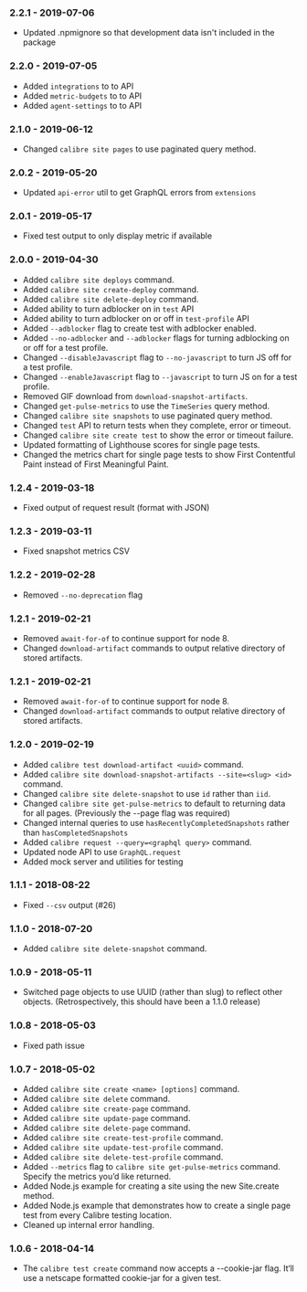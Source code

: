 ### 2.2.1 - 2019-07-06

- Updated .npmignore so that development data isn't included in the package

### 2.2.0 - 2019-07-05

- Added `integrations` to to API
- Added `metric-budgets` to to API
- Added `agent-settings` to to API

### 2.1.0 - 2019-06-12

- Changed `calibre site pages` to use paginated query method.

### 2.0.2 - 2019-05-20

- Updated `api-error` util to get GraphQL errors from `extensions`

### 2.0.1 - 2019-05-17

- Fixed test output to only display metric if available

### 2.0.0 - 2019-04-30

- Added `calibre site deploys` command.
- Added `calibre site create-deploy` command.
- Added `calibre site delete-deploy` command.
- Added ability to turn adblocker on in `test` API
- Added ability to turn adblocker on or off in `test-profile` API
- Added `--adblocker` flag to create test with adblocker enabled.
- Added `--no-adblocker` and `--adblocker` flags for turning adblocking on or off for a test profile.
- Changed `--disableJavascript` flag to `--no-javascript` to turn JS off for a test profile.
- Changed `--enableJavascript` flag to `--javascript` to turn JS on for a test profile.
- Removed GIF download from `download-snapshot-artifacts`.
- Changed `get-pulse-metrics` to use the `TimeSeries` query method.
- Changed `calibre site snapshots` to use paginated query method.
- Changed `test` API to return tests when they complete, error or timeout.
- Changed `calibre site create test` to show the error or timeout failure.
- Updated formatting of Lighthouse scores for single page tests.
- Changed the metrics chart for single page tests to show First Contentful Paint instead of First Meaningful Paint.

### 1.2.4 - 2019-03-18

- Fixed output of request result (format with JSON)

### 1.2.3 - 2019-03-11

- Fixed snapshot metrics CSV

### 1.2.2 - 2019-02-28

- Removed `--no-deprecation` flag

### 1.2.1 - 2019-02-21

- Removed `await-for-of` to continue support for node 8.
- Changed `download-artifact` commands to output relative directory of stored
  artifacts.

### 1.2.1 - 2019-02-21

- Removed `await-for-of` to continue support for node 8.
- Changed `download-artifact` commands to output relative directory of stored
  artifacts.

### 1.2.0 - 2019-02-19

- Added `calibre test download-artifact <uuid>` command.
- Added `calibre site download-snapshot-artifacts --site=<slug> <id>` command.
- Changed `calibre site delete-snapshot` to use `id` rather than `iid`.
- Changed `calibre site get-pulse-metrics` to default to returning data for all pages. (Previously the --page flag was required)
- Changed internal queries to use `hasRecentlyCompletedSnapshots` rather than `hasCompletedSnapshots`
- Added `calibre request --query=<graphql query>` command.
- Updated node API to use `GraphQL.request`
- Added mock server and utilities for testing

### 1.1.1 - 2018-08-22

- Fixed `--csv` output (#26)

### 1.1.0 - 2018-07-20

- Added `calibre site delete-snapshot` command.

### 1.0.9 - 2018-05-11

- Switched page objects to use UUID (rather than slug) to reflect other objects. (Retrospectively, this should have been a 1.1.0 release)

### 1.0.8 - 2018-05-03

- Fixed path issue

### 1.0.7 - 2018-05-02

- Added `calibre site create <name> [options]` command.
- Added `calibre site delete` command.
- Added `calibre site create-page` command.
- Added `calibre site update-page` command.
- Added `calibre site delete-page` command.
- Added `calibre site create-test-profile` command.
- Added `calibre site update-test-profile` command.
- Added `calibre site delete-test-profile` command.
- Added `--metrics` flag to `calibre site get-pulse-metrics` command. Specify the metrics you’d like returned.
- Added Node.js example for creating a site using the new Site.create method.
- Added Node.js example that demonstrates how to create a single page test from every Calibre testing location.
- Cleaned up internal error handling.

### 1.0.6 - 2018-04-14

- The `calibre test create` command now accepts a --cookie-jar flag. It‘ll use a netscape formatted cookie-jar for a given test.
